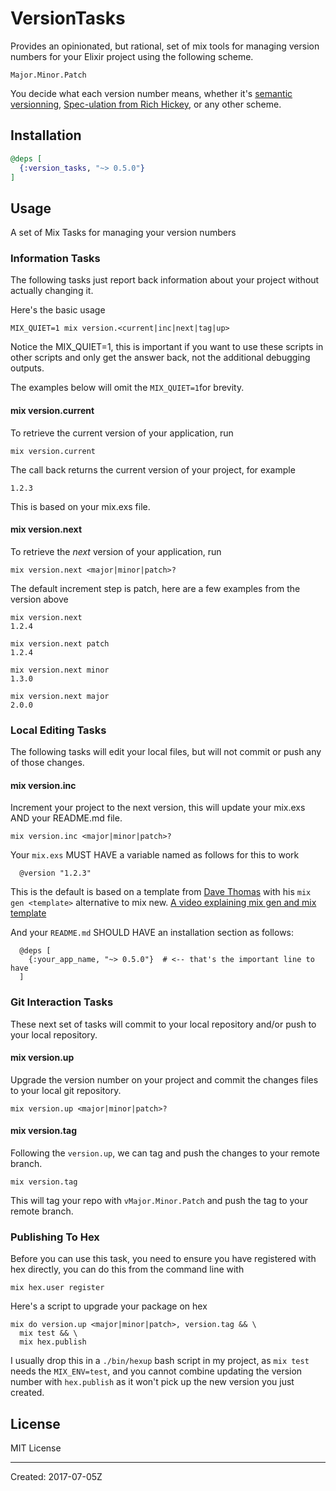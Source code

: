 # VersionTasks

Provides an opinionated, but rational, set of mix tools for managing
version numbers for your Elixir project using the following scheme.

```
Major.Minor.Patch
```

You decide what each version number means, whether it's [semantic
versionning](http://semver.org/), [Spec-ulation from Rich Hickey](https://www.youtube.com/watch?v=oyLBGkS5ICk), or any other scheme.

## Installation

```elixir
@deps [
  {:version_tasks, "~> 0.5.0"}
]
```

## Usage

A set of Mix Tasks for managing your version numbers

### Information Tasks

The following tasks just report back information about your project
without actually changing it.

Here's the basic usage

    MIX_QUIET=1 mix version.<current|inc|next|tag|up>

Notice the MIX_QUIET=1, this is important if you want to use these
scripts in other scripts and only get the answer back, not the additional
debugging outputs.

The examples below will omit the `MIX_QUIET=1`for brevity.

#### mix version.current

To retrieve the current version of your application, run

    mix version.current

The call back returns the current version of your project, for example

    1.2.3

This is based on your mix.exs file.

#### mix version.next

To retrieve the _next_ version of your application, run

    mix version.next <major|minor|patch>?

The default increment step is patch, here are a few examples from the version above

    mix version.next
    1.2.4

    mix version.next patch
    1.2.4

    mix version.next minor
    1.3.0

    mix version.next major
    2.0.0

### Local Editing Tasks

The following tasks will edit your local files, but will not commit or push any of those changes.

#### mix version.inc

Increment your project to the next version, this will update your mix.exs AND your README.md file.

    mix version.inc <major|minor|patch>?

Your `mix.exs` MUST HAVE a variable named as follows for this to work

      @version "1.2.3"

This is the default is based on a template from [Dave Thomas](https://pragdave.me/) with his `mix gen <template>`
alternative to mix new.  [A video explaining mix gen and mix template](https://pragdave.me/blog/2017/04/18/elixir-project-generator.html?utm_content=buffera10cf&utm_medium=social&utm_source=twitter.com&utm_campaign=buffer)

And your `README.md` SHOULD HAVE an installation section as follows:

      @deps [
        {:your_app_name, "~> 0.5.0"}  # <-- that's the important line to have
      ]

### Git Interaction Tasks

These next set of tasks will commit to your local repository and/or push to your local repository.

#### mix version.up

Upgrade the version number on your project and commit the changes files to your local git repository.

    mix version.up <major|minor|patch>?

#### mix version.tag

Following the `version.up`, we can tag and push the changes to your remote branch.

    mix version.tag

This will tag your repo with `vMajor.Minor.Patch` and push the tag to your remote branch.

### Publishing To Hex

Before you can use this task, you need to ensure you have registered with hex directly, you
can do this from the command line with

    mix hex.user register

Here's a script to upgrade your package on hex

    mix do version.up <major|minor|patch>, version.tag && \
      mix test && \
      mix hex.publish

I usually drop this in a `./bin/hexup` bash script in my project,
as `mix test` needs the `MIX_ENV=test`, and you cannot combine
updating the version number with `hex.publish` as it won't pick
up the new version you just created.

## License

MIT License

----
Created:  2017-07-05Z

